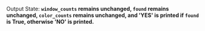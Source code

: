 Output State: **`window_counts` remains unchanged, `found` remains unchanged, `color_counts` remains unchanged, and 'YES' is printed if `found` is True, otherwise 'NO' is printed.**